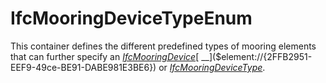 IfcMooringDeviceTypeEnum
========================
This container defines the different predefined types of mooring elements that
can further specify an
[_IfcMooringDevice_]($element://{E6BD515A-38F6-4bb8-8471-6F1DEBEC1713})[
__]($element://{2FFB2951-EEF9-49ce-BE91-DABE981E3BE6}) or
[_IfcMooringDeviceType_]($element://{B09C5B5F-9AC4-4620-8F66-3DAC7AC707EA}).


